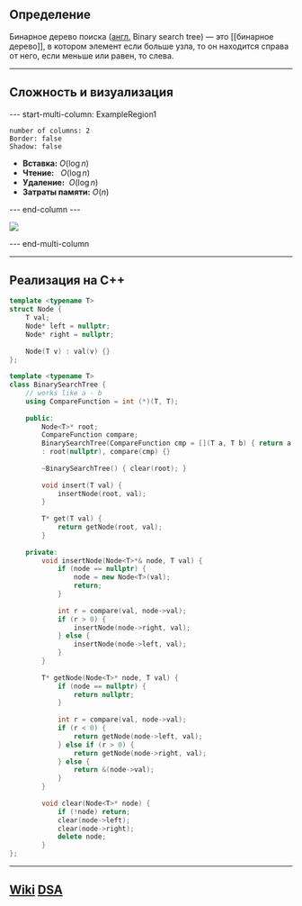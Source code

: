 ## Определение
Бинарное дерево поиска ([англ.](https://ru.wikipedia.org/wiki/%D0%90%D0%BD%D0%B3%D0%BB%D0%B8%D0%B9%D1%81%D0%BA%D0%B8%D0%B9_%D1%8F%D0%B7%D1%8B%D0%BA "Английский язык") Binary search tree) — это [[бинарное дерево]], в котором элемент если больше узла, то он находится справа от него, если меньше или равен, то слева.

---
## Сложность и визуализация
--- start-multi-column: ExampleRegion1  
```column-settings  
number of columns: 2  
Border: false
Shadow: false
```

- **Вставка:** $O(\log n)$
- **Чтение:**   $O(\log n)$
- **Удаление:**  $O(\log n)$
- **Затраты памяти:** $O(n)$

--- end-column ---

![](binary_search_tree.png)

--- end-multi-column

---
## Реализация на C++
```cpp
template <typename T>
struct Node {
	T val;
	Node* left = nullptr;
	Node* right = nullptr;
	  
	Node(T v) : val(v) {}
};
  
template <typename T>
class BinarySearchTree {
	// works like a - b
	using CompareFunction = int (*)(T, T);
	  
	public:
		Node<T>* root;
		CompareFunction compare;
		BinarySearchTree(CompareFunction cmp = [](T a, T b) { return a - b; })
		: root(nullptr), compare(cmp) {}
		  
		~BinarySearchTree() { clear(root); }
		  
		void insert(T val) {
			insertNode(root, val);
		}
		  
		T* get(T val) {
			return getNode(root, val);
		}
	  
	private:
		void insertNode(Node<T>*& node, T val) {
			if (node == nullptr) {
				node = new Node<T>(val);
				return;
			}
			  
			int r = compare(val, node->val);
			if (r > 0) {
				insertNode(node->right, val);
			} else {
				insertNode(node->left, val);
			}
		}
		  
		T* getNode(Node<T>* node, T val) {
			if (node == nullptr) {
				return nullptr;
			} 
			
			int r = compare(val, node->val);	  
			if (r < 0) {
				return getNode(node->left, val);
			} else if (r > 0) {
				return getNode(node->right, val);
			} else {
				return &(node->val);
			}
		}
		  
		void clear(Node<T>* node) {
			if (!node) return;
			clear(node->left);
			clear(node->right);
			delete node;
		}
};
```

---
## [Wiki](https://ru.wikipedia.org/wiki/) [DSA](https://www.w3schools.com/dsa/)